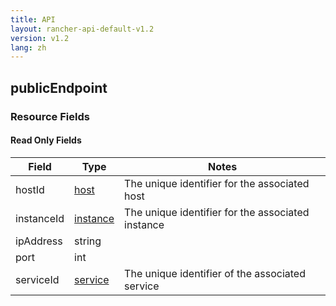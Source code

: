 ```yaml
---
title: API
layout: rancher-api-default-v1.2
version: v1.2
lang: zh
---
```


## publicEndpoint



### Resource Fields


#### Read Only Fields

Field | Type   | Notes
---|---|---
hostId | [host]({{site.baseurl}}/rancher/{{page.version}}/{{page.lang}}/api/api-resources/host/)  | The unique identifier for the associated host
instanceId | [instance]({{site.baseurl}}/rancher/{{page.version}}/{{page.lang}}/api/api-resources/instance/)  | The unique identifier for the associated instance
ipAddress | string  | 
port | int  | 
serviceId | [service]({{site.baseurl}}/rancher/{{page.version}}/{{page.lang}}/api/api-resources/service/)  | The unique identifier of the associated service


<br>

